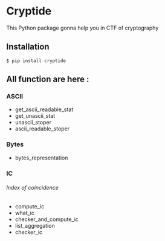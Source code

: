# Cryptide

This Python package gonna help you in CTF of cryptography

## Installation

    $ pip install cryptide

## All function are here :
### ASCII
* get_ascii_readable_stat
* get_unascii_stat
* unascii_stoper
* ascii_readable_stoper


### Bytes
* bytes_representation

### IC
###### Index of coincidence
* compute_ic
* what_ic
* checker_and_compute_ic
* list_aggregation
* checker_ic
